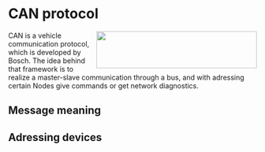 # CAN protocol

<img align="right" width="325" height="75" src="https://github.com/istvan-knab/jarmuiranyitas_2/blob/Develop/Pictures/sztaki_logo_kek.png">

CAN is a vehicle communication protocol, which is developed by Bosch. The idea behind that framework is to realize a master-slave communication through a bus, and with adressing certain Nodes give commands or get network diagnostics.
## Message meaning
## Adressing devices
